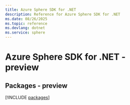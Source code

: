 ```yaml
---
title: Azure Sphere SDK for .NET
description: Reference for Azure Sphere SDK for .NET
ms.date: 08/26/2025
ms.topic: reference
ms.devlang: dotnet
ms.service: sphere
---
```

# Azure Sphere SDK for .NET - preview
## Packages - preview
[!INCLUDE [packages](sphere-index.md)]